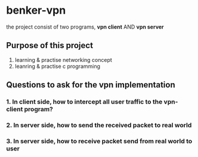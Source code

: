 # benker-vpn
the project consist of two programs, **vpn client** AND **vpn server**

## Purpose of this project
1. learning & practise networking concept
2. leanring & practise c programming


## Questions to ask for the vpn implementation
### 1. In client side, how to intercept all user traffic to the vpn-client program?

### 2. In server side, how to send the received packet to real world

### 3. In server side, how to receive packet send from real world to user


